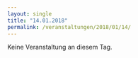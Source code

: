 ```yaml
---
layout: single
title: "14.01.2018"
permalink: /veranstaltungen/2018/01/14/
---
```


Keine Veranstaltung an diesem Tag.
